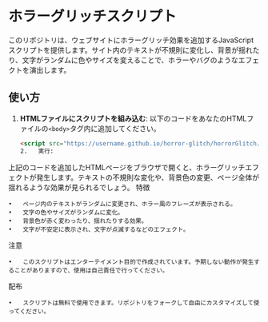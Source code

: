 # ホラーグリッチスクリプト

このリポジトリは、ウェブサイトにホラーグリッチ効果を追加するJavaScriptスクリプトを提供します。サイト内のテキストが不規則に変化し、背景が揺れたり、文字がランダムに色やサイズを変えることで、ホラーやバグのようなエフェクトを演出します。

## 使い方

1. **HTMLファイルにスクリプトを組み込む**:
   以下のコードをあなたのHTMLファイルの`<body>`タグ内に追加してください。

   ```html
   <script src="https://username.github.io/horror-glitch/horrorGlitch.js"></script>
   2.	実行:
上記のコードを追加したHTMLページをブラウザで開くと、ホラーグリッチエフェクトが発生します。テキストの不規則な変化や、背景色の変更、ページ全体が揺れるような効果が見られるでしょう。
特徴

	•	ページ内のテキストがランダムに変更され、ホラー風のフレーズが表示される。
	•	文字の色やサイズがランダムに変化。
	•	背景色が赤く変わったり、揺れたりする効果。
	•	文字が不安定に表示され、文字が点滅するなどのエフェクト。
注意

	•	このスクリプトはエンターテイメント目的で作成されています。予期しない動作が発生することがありますので、使用は自己責任で行ってください。
配布

	•	スクリプトは無料で使用できます。リポジトリをフォークして自由にカスタマイズして使ってください。
